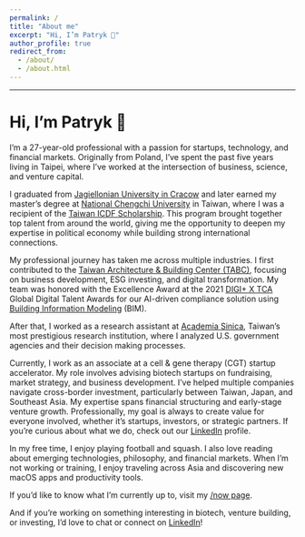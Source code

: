 ```yaml
---
permalink: /
title: "About me"
excerpt: "Hi, I’m Patryk 👋"
author_profile: true
redirect_from: 
  - /about/
  - /about.html
---
```


---

# Hi, I’m Patryk 👋  

I’m a 27-year-old professional with a passion for startups, technology, and financial markets. Originally from Poland, I’ve spent the past five years living in Taipei, where I’ve worked at the intersection of business, science, and venture capital.

I graduated from [Jagiellonian University in Cracow](https://en.uj.edu.pl/en_GB/start) and later earned my master’s degree at [National Chengchi University](https://www.nccu.edu.tw/index.php?Lang=en) in Taiwan, where I was a recipient of the [Taiwan ICDF Scholarship](https://www.icdf.org.tw/wSite/np?ctNode=31561&mp=2). This program brought together top talent from around the world, giving me the opportunity to deepen my expertise in political economy while building strong international connections.  

My professional journey has taken me across multiple industries. I first contributed to the [Taiwan Architecture & Building Center (TABC)](https://www.tabc.org.tw/en/), focusing on business development, ESG investing, and digital transformation. My team was honored with the Excellence Award at the 2021 [DIGI+ X TCA](https://www.talentcirculationalliance.org/all-alliance-partners-en/mofa) Global Digital Talent Awards for our AI-driven compliance solution using [Building Information Modeling](https://en.wikipedia.org/wiki/Building_information_modeling) (BIM).

After that, I worked as a research assistant at [Academia Sinica](https://www.sinica.edu.tw/en), Taiwan’s most prestigious research institution, where I analyzed U.S. government agencies and their decision making processes.

Currently, I work as an associate at a cell & gene therapy (CGT) startup accelerator. My role involves advising biotech startups on fundraising, market strategy, and business development. I’ve helped multiple companies navigate cross-border investment, particularly between Taiwan, Japan, and Southeast Asia. My expertise spans financial structuring and early-stage venture growth. Professionally, my goal is always to create value for everyone involved, whether it’s startups, investors, or strategic partners. If you’re curious about what we do, check out our [LinkedIn](https://www.linkedin.com/company/celltech-accelerator/) profile.

In my free time, I enjoy playing football and squash. I also love reading about emerging technologies, philosophy, and financial markets. When I’m not working or training, I enjoy traveling across Asia and discovering new macOS apps and productivity tools.  

If you’d like to know what I’m currently up to, visit my [/now page](https://chojecki.net/now/).

And if you’re working on something interesting in biotech, venture building, or investing, I’d love to chat or connect on [LinkedIn](https://www.linkedin.com/in/patryk-chojecki/)!
